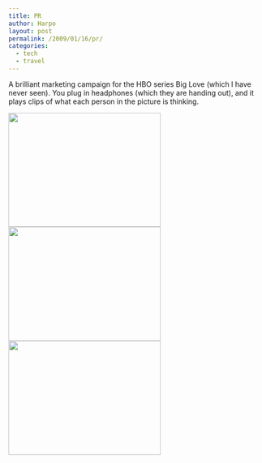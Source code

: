 ```yaml
---
title: PR
author: Harpo
layout: post
permalink: /2009/01/16/pr/
categories:
  - tech
  - travel
---
```

A brilliant marketing campaign for the HBO series Big Love (which I have never seen). You plug in headphones (which they are handing out), and it plays clips of what each person in the picture is thinking.

[<img src="http://harpojaeger.github.io/media/wp-content/uploads/2009/01/l-640-480-bcda7a95-276f-4344-b365-9f5a987e78ff.jpeg" alt="" width="300" height="225" class="alignnone size-full wp-image-364" />][1][<img src="http://harpojaeger.github.io/media/wp-content/uploads/2009/01/l-640-480-aab2cb0a-79dc-4cd8-a5c4-f6cf34e1308f.jpeg" alt="" width="300" height="225" class="alignnone size-full wp-image-364" />][2][<img src="http://harpojaeger.github.io/media/wp-content/uploads/2009/01/l-640-480-bd9d79a9-b128-40e1-927b-f5046788ad81.jpeg" alt="" width="300" height="225" class="alignnone size-full wp-image-364" />][3]

 [1]: http://harpojaeger.github.io/media/wp-content/uploads/2009/01/l-640-480-bcda7a95-276f-4344-b365-9f5a987e78ff.jpeg
 [2]: http://harpojaeger.github.io/media/wp-content/uploads/2009/01/l-640-480-aab2cb0a-79dc-4cd8-a5c4-f6cf34e1308f.jpeg
 [3]: http://harpojaeger.github.io/media/wp-content/uploads/2009/01/l-640-480-bd9d79a9-b128-40e1-927b-f5046788ad81.jpeg
